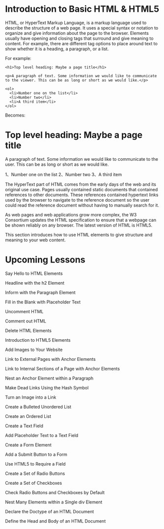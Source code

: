 # Introduction to Basic HTML & HTML5 # 

HTML, or HyperText Markup Language, is a markup language used to describe the structure of a web page. It uses a special syntax or notation to organize and give information about the page to the browser. Elements usually have opening and closing tags that surround and give meaning to content. For example, there are different tag options to place around text to show whether it is a heading, a paragraph, or a list.

For example:

```
<h1>Top level heading: Maybe a page title</h1>

<p>A paragraph of text. Some information we would like to communicate to the viewer. This can be as long or short as we would like.</p>

<ol>
  <li>Number one on the list</li>
  <li>Number two</li>
  <li>A third item</li>
</ol>
```

Becomes:

# Top level heading: Maybe a page title #

A paragraph of text. Some information we would like to communicate to the user. This can be as long or short as we would like.

1、Number one on the list
2、Number two
3、A third item


The HyperText part of HTML comes from the early days of the web and its original use case. Pages usually contained static documents that contained references to other documents. These references contained hypertext links used by the browser to navigate to the reference document so the user could read the reference document without having to manually search for it.

As web pages and web applications grow more complex, the W3 Consortium updates the HTML specification to ensure that a webpage can be shown reliably on any browser. The latest version of HTML is HTML5.

This section introduces how to use HTML elements to give structure and meaning to your web content.

# Upcoming Lessons #

Say Hello to HTML Elements

Headline with the h2 Element

Inform with the Paragraph Element

Fill in the Blank with Placeholder Text

Uncomment HTML

Comment out HTML

Delete HTML Elements

Introduction to HTML5 Elements

Add Images to Your Website

Link to External Pages with Anchor Elements

Link to Internal Sections of a Page with Anchor Elements

Nest an Anchor Element within a Paragraph

Make Dead Links Using the Hash Symbol

Turn an Image into a Link

Create a Bulleted Unordered List

Create an Ordered List

Create a Text Field

Add Placeholder Text to a Text Field

Create a Form Element

Add a Submit Button to a Form

Use HTML5 to Require a Field

Create a Set of Radio Buttons

Create a Set of Checkboxes

Check Radio Buttons and Checkboxes by Default

Nest Many Elements within a Single div Element

Declare the Doctype of an HTML Document

Define the Head and Body of an HTML Document